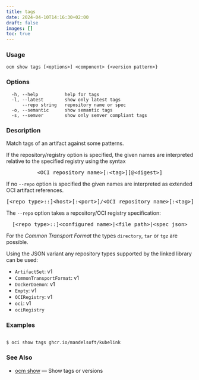 ```yaml
---
title: tags
date: 2024-04-10T14:16:30+02:00
draft: false
images: []
toc: true
---
```

### Usage

```
ocm show tags [<options>] <component> {<version pattern>}
```

### Options

```
  -h, --help          help for tags
  -l, --latest        show only latest tags
      --repo string   repository name or spec
  -o, --semantic      show semantic tags
  -s, --semver        show only semver compliant tags
```

### Description


Match tags of an artifact against some patterns.


If the repository/registry option is specified, the given names are interpreted
relative to the specified registry using the syntax

<center>
    <pre>&lt;OCI repository name>[:&lt;tag>][@&lt;digest>]</pre>
</center>

If no <code>--repo</code> option is specified the given names are interpreted 
as extended OCI artifact references.

<center>
    <pre>[&lt;repo type>::]&lt;host>[:&lt;port>]/&lt;OCI repository name>[:&lt;tag>][@&lt;digest>]</pre>
</center>

The <code>--repo</code> option takes a repository/OCI registry specification:

<center>
    <pre>[&lt;repo type>::]&lt;configured name>|&lt;file path>|&lt;spec json></pre>
</center>

For the *Common Transport Format* the types <code>directory</code>,
<code>tar</code> or <code>tgz</code> are possible.

Using the JSON variant any repository types supported by the 
linked library can be used:
  - <code>ArtifactSet</code>: v1
  - <code>CommonTransportFormat</code>: v1
  - <code>DockerDaemon</code>: v1
  - <code>Empty</code>: v1
  - <code>OCIRegistry</code>: v1
  - <code>oci</code>: v1
  - <code>ociRegistry</code>


### Examples

```

$ oci show tags ghcr.io/mandelsoft/kubelink

```

### See Also

* [ocm show](/docs/cli/show)	 &mdash; Show tags or versions


